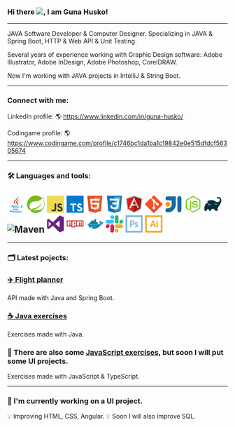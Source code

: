 ### Hi there <img src="https://raw.githubusercontent.com/MartinHeinz/MartinHeinz/master/wave.gif" width="30px">, I am Guna Husko!

---

JAVA Software Developer & Computer Designer. Specializing in JAVA & Spring Boot, HTTP & Web API & Unit Testing.

Several years of experience working with Graphic Design software: Adobe Illustrator, Adobe InDesign, Adobe Photoshop, CorelDRAW.

Now I'm working with JAVA projects in IntelliJ & String Boot.

---

### Connect with me:

LinkedIn profile: 🌎 https://www.linkedin.com/in/guna-husko/

Codingame profile: 🌎 https://www.codingame.com/profile/c1746bc1da1ba1c19842e0e515dfdcf56305674

---

### 🛠️ Languages and tools:


<img src="https://github.com/devicons/devicon/blob/master/icons/java/java-original.svg" alt="JAVA" title="JAVA" width="40" height="40"/>  <img src="https://github.com/devicons/devicon/blob/master/icons/spring/spring-original.svg" alt="Spring" title="Spring" width="40" height="40"/>  <img src="https://github.com/devicons/devicon/blob/master/icons/javascript/javascript-original.svg" alt="JavaScript" title="JavaScript" width="40" height="40"/>  <img src="https://github.com/devicons/devicon/blob/master/icons/typescript/typescript-original.svg" alt="TypeScript" title="TypeScript" width="40" height="40"/>  <img src="https://github.com/devicons/devicon/blob/master/icons/html5/html5-original.svg" alt="HTML" title="HTML" width="40" height="40"/>  <img src="https://github.com/devicons/devicon/blob/master/icons/css3/css3-original.svg" alt="CSS" title="CSS" width="40" height="40"/>  <img src="https://github.com/devicons/devicon/blob/master/icons/angularjs/angularjs-original.svg" alt="Angular" title="Angular" width="40" height="40"/>  <img src="https://github.com/devicons/devicon/blob/master/icons/git/git-plain.svg" alt="Git" title="Git" width="40" height="40"/>  <img src="https://github.com/devicons/devicon/blob/master/icons/intellij/intellij-original.svg" alt="IntelliJ" title="IntelliJ" width="40" height="40"/>  <img src="https://github.com/devicons/devicon/blob/master/icons/nodejs/nodejs-original.svg" alt="NodeJS" title="NodeJS" width="40" height="40"/>  <img src="https://github.com/devicons/devicon/blob/master/icons/gradle/gradle-plain.svg" alt="Gradle" title="Gradle" width="40" height="40"/>  <img src="https://maven.apache.org/images/maven-logo-white-on-black.svg" alt="Maven" title="Maven" width="60" height="30"/>  <img src="https://github.com/devicons/devicon/blob/master/icons/visualstudio/visualstudio-plain.svg" alt="VS Code" title="VS Code" width="40" height="40"/>  <img src="https://github.com/devicons/devicon/blob/master/icons/npm/npm-original-wordmark.svg" alt="npm" title="npm" width="40" height="40"/>  <img src="https://github.com/devicons/devicon/blob/master/icons/docker/docker-original.svg" alt="Docker" title="Docker" width="40" height="40"/>  <img src="https://github.com/devicons/devicon/blob/master/icons/slack/slack-original.svg" alt="Slack" title="Slack" width="40" height="40"/>  <img src="https://github.com/devicons/devicon/blob/master/icons/photoshop/photoshop-line.svg" alt="Photoshop" title="Photoshop" width="40" height="40"/>  <img src="https://github.com/devicons/devicon/blob/master/icons/illustrator/illustrator-line.svg" alt="Illustrator" title="Illustrator" width="40" height="40"/>                                                                                                                                  
---
---

### 🗂️ Latest pojects:

### <a href="https://github.com/gunahusko/flight-planner">✈️ Flight planner</a>
API made with Java and Spring Boot.

### <a href="https://github.com/gunahusko/java-home-exercises">☕ Java exercises</a>
Exercises made with Java.

### 🚩 There are also some <a href="https://github.com/gunahusko/prep-course-part-two-main">JavaScript exercises</a>, but soon I will put some UI projects.
Exercises made with JavaScript & TypeScript.

---

### 🚧 I'm currently working on a UI project.
💡 Improving HTML, CSS, Angular.
💡 Soon I will also improve SQL.
